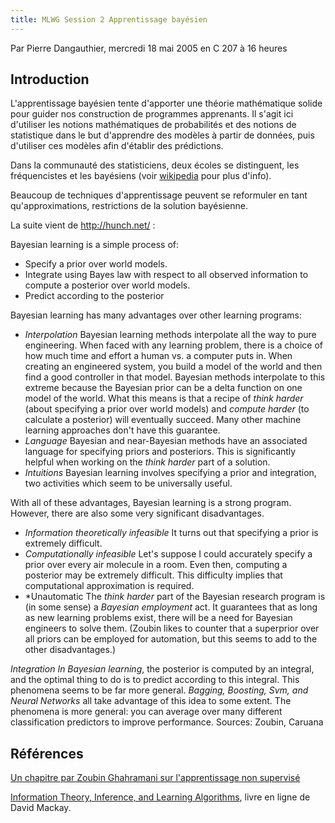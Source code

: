 ```yaml
---
title: MLWG Session 2 Apprentissage bayésien
---
```


Par Pierre Dangauthier, mercredi 18 mai 2005 en C 207 à 16 heures

## Introduction 

L'apprentissage bayésien tente d'apporter une théorie mathématique solide pour guider nos construction de programmes apprenants. Il s'agit ici d'utiliser les notions mathématiques de probabilités et des notions de statistique dans le but d'apprendre des modèles à partir de données, puis d'utiliser ces modèles afin d'établir des prédictions.

Dans la communauté des statisticiens, deux écoles se distinguent, les fréquencistes et les bayésiens (voir [wikipedia](http://en.wikipedia.org/wiki/Bayesian_probability) pour plus d'info). 

Beaucoup de techniques d'apprentissage peuvent se reformuler en tant qu'approximations, restrictions de la solution bayésienne.

La suite vient de http://hunch.net/ :

Bayesian learning is a simple process of:
* Specify a prior over world models.
* Integrate using Bayes law with respect to all observed information to compute a posterior over world models.
* Predict according to the posterior

Bayesian learning has many advantages over other learning programs:

* *Interpolation* Bayesian learning methods interpolate all the way to pure engineering. When faced with any learning problem, there is a choice of how much time and effort a human vs. a computer puts in.  When creating an engineered system, you build a model of the world and then find a good controller in that model. Bayesian methods interpolate to this extreme because the Bayesian prior can be a delta function on one model of the world. What this means is that a recipe of *think harder* (about specifying a prior over world models) and *compute harder* (to calculate a posterior) will eventually succeed. Many other machine learning approaches don't have this guarantee.
* *Language* Bayesian and near-Bayesian methods have an associated language for specifying priors and posteriors. This is significantly helpful when working on the *think harder* part of a solution.
* *Intuitions* Bayesian learning involves specifying a prior and integration, two activities which seem to be universally useful.

With all of these advantages, Bayesian learning is a strong program. However, there are also some very significant disadvantages.

* *Information theoretically infeasible* It turns out that specifying a prior is extremely difficult. 
* *Computationally infeasible* Let's suppose I could accurately specify a prior over every air molecule in a room. Even then, computing a posterior may be extremely difficult. This difficulty implies that computational approximation is required.
* *Unautomatic The *think harder* part of the Bayesian research program is (in some sense) a *Bayesian employment* act. It guarantees that as long as new learning problems exist, there will be a need for Bayesian engineers to solve them. (Zoubin likes to counter that a superprior over all priors can be employed for automation, but this seems to add to the other disadvantages.)

*Integration In Bayesian learning*, the posterior is computed by an integral, and the optimal thing to do is to predict according to this integral. This phenomena seems to be far more general. *Bagging, Boosting, Svm, and Neural Networks* all take advantage of this idea to some extent. The phenomena is more general: you can average over many different classification predictors to improve performance. Sources: Zoubin, Caruana



## Références 
[Un chapitre par Zoubin Ghahramani sur l'apprentissage non supervisé](http://emotion.inrialpes.fr/~dangauthier/MLWGStuff/ChapitreUnsupervisedLearningZoubin.pdf)


[Information Theory, Inference, and Learning Algorithms](http://www.inference.phy.cam.ac.uk/mackay/itila/book.html), livre en ligne de David Mackay.
